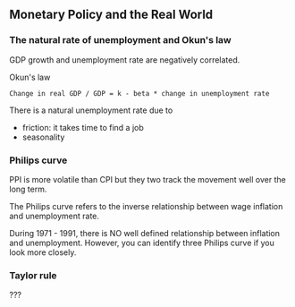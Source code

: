 ## Monetary Policy and the Real World

### The natural rate of unemployment and Okun's law

GDP growth and unemployment rate are negatively correlated.

Okun's law
```
Change in real GDP / GDP = k - beta * change in unemployment rate
```

There is a natural unemployment rate due to
- friction: it takes time to find a job
- seasonality


### Philips curve

PPI is more volatile than CPI but they two track the movement 
well over the long term.

The Philips curve refers to the inverse relationship between
wage inflation and unemployment rate.

During 1971 - 1991, there is NO well defined relationship 
between inflation and unemployment. However, you can 
identify three Philips curve if you look more closely.


### Taylor rule

???


